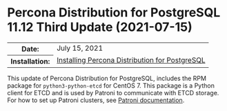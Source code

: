 # Percona Distribution for PostgreSQL 11.12 Third Update (2021-07-15)


<table class="docutils field-list" frame="void" rules="none">
  <colgroup>
    <col class="field-name">
    <col class="field-body">
  </colgroup>
  <tbody valign="top">
    <tr class="field-odd field">
      <th class="field-name">Date:</th>
      <td class="field-body">July 15, 2021</td>
    </tr>
    <tr class="field-even field">
      <th class="field-name">Installation:</th>
      <td class="field-body">
        <a class="reference external" href="https://www.percona.com/doc/postgresql/11/installing.html#">Installing Percona Distribution for PostgreSQL</a></td>
    </tr>
  </tbody>
</table>

This update of Percona Distribution for PostgreSQL, includes the RPM package for ``python3-python-etcd`` for CentOS 7. This package is a Python client for ETCD and is used by Patroni to communicate with ETCD storage. For how to set up Patroni clusters, see [Patroni documentation](https://patroni.readthedocs.io/en/latest/README.html#running-configuring). 
